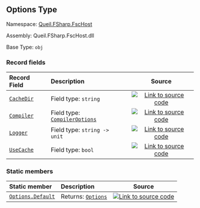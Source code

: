 ## Options Type

Namespace: [Queil.FSharp.FscHost](http://localhost:8089/fsc-host/reference/queil-fsharp-fschost)

Assembly: Queil.FSharp.FscHost.dll

Base Type: <code>obj</code>



### Record fields

Record Field | Description | Source
:--- | :--- | :---:
[<code>CacheDir</code>](#CacheDir) | Field type: <code>string</code><br /> | [![Link to source code](http://localhost:8089/fsc-host/content/img/github.png)](https://github.com/queil/fsc-host/tree/main/src/Queil.FSharp.FscHost/FscHost.fs#L51-51)
[<code>Compiler</code>](#Compiler) | Field type: <code><a href="http://localhost:8089/fsc-host/reference/queil-fsharp-fschost-compileroptions">CompilerOptions</a></code><br /> | [![Link to source code](http://localhost:8089/fsc-host/content/img/github.png)](https://github.com/queil/fsc-host/tree/main/src/Queil.FSharp.FscHost/FscHost.fs#L49-49)
[<code>Logger</code>](#Logger) | Field type: <code><span>string&#32;->&#32;unit</span></code><br /> | [![Link to source code](http://localhost:8089/fsc-host/content/img/github.png)](https://github.com/queil/fsc-host/tree/main/src/Queil.FSharp.FscHost/FscHost.fs#L52-52)
[<code>UseCache</code>](#UseCache) | Field type: <code>bool</code><br /> | [![Link to source code](http://localhost:8089/fsc-host/content/img/github.png)](https://github.com/queil/fsc-host/tree/main/src/Queil.FSharp.FscHost/FscHost.fs#L50-50)


### Static members

Static member | Description | Source
:--- | :--- | :---:
[<code><span>Options.Default</span></code>](#Default) | Returns: <code><a href="http://localhost:8089/fsc-host/reference/queil-fsharp-fschost-options">Options</a></code><br /> | [![Link to source code](http://localhost:8089/fsc-host/content/img/github.png)](https://github.com/queil/fsc-host/tree/main/src/Queil.FSharp.FscHost/FscHost.fs#L55-55)



